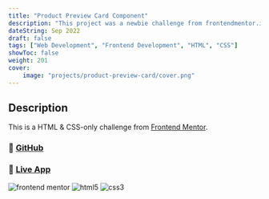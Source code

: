 ```yaml
---
title: "Product Preview Card Component"
description: "This project was a newbie challenge from frontendmentor.io"
dateString: Sep 2022
draft: false
tags: ["Web Development", "Frontend Development", "HTML", "CSS"]
showToc: false
weight: 201
cover:
    image: "projects/product-preview-card/cover.png"
--- 
```

## Description

This is a HTML & CSS-only challenge from [Frontend Mentor](https://www.frontendmentor.io/solutions/responsive-product-preview-card-using-flexbox-jWwTzyyYDg). 

### 🔗 [GitHub](https://github.com/vivo1310/product-preview-card-component-main)
### 🔗 [Live App](https://product-preview-card-vivo.netlify.app/)

![frontend mentor](https://img.shields.io/badge/-frontend%20mentor-3F54A3?logo=frontend%20mentor&logoColor=white&style=for-the-badge) ![html5](https://img.shields.io/badge/-HTML-E34F26?logo=html5&logoColor=white&style=for-the-badge) ![css3](https://img.shields.io/badge/-CSS-1572B6?logo=css3&logoColor=white&style=for-the-badge)
